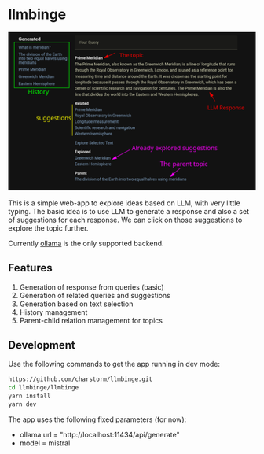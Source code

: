 # llmbinge

![Screenshot](docs/llmbinge.png)

This is a simple web-app to explore ideas based on LLM, with very little typing.
The basic idea is to use LLM to generate a response and also a set of suggestions for each response.
We can click on those suggestions to explore the topic further.

Currently [ollama](https://github.com/jmorganca/ollama) is the only supported backend.

## Features
1. Generation of response from queries (basic)
2. Generation of related queries and suggestions
3. Generation based on text selection
4. History management
5. Parent-child relation management for topics

## Development

Use the following commands to get the app running in dev mode:

```bash
https://github.com/charstorm/llmbinge.git
cd llmbinge/llmbinge
yarn install
yarn dev
```

The app uses the following fixed parameters (for now):
* ollama url = "http://localhost:11434/api/generate"
* model = mistral
